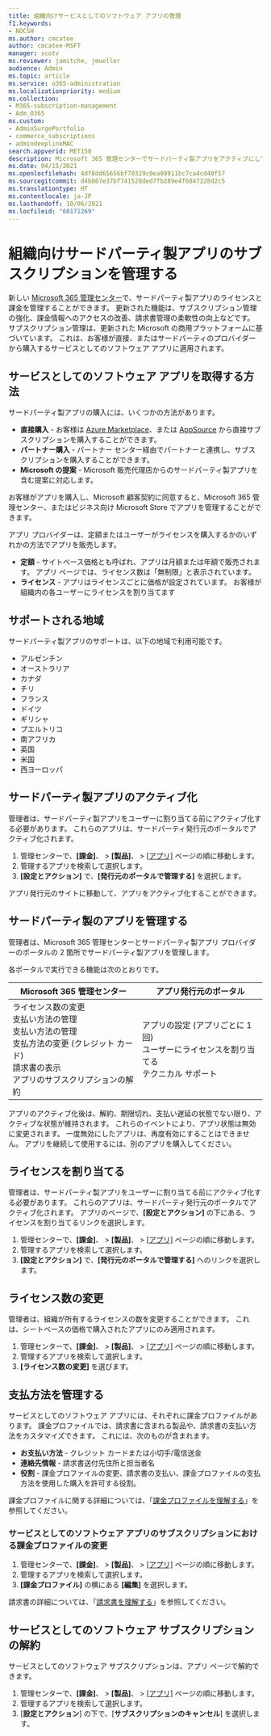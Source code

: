 ```yaml
---
title: 組織向けサービスとしてのソフトウェア アプリの管理
f1.keywords:
- NOCSH
ms.author: cmcatee
author: cmcatee-MSFT
manager: scotv
ms.reviewer: jamitche, jmueller
audience: Admin
ms.topic: article
ms.service: o365-administration
ms.localizationpriority: medium
ms.collection:
- M365-subscription-management
- Adm_O365
ms.custom:
- AdminSurgePortfolio
- commerce_subscriptions
- admindeeplinkMAC
search.appverid: MET150
description: Microsoft 365 管理センターでサードパーティ製アプリをアクティブにして管理する方法について説明します。
ms.date: 04/15/2021
ms.openlocfilehash: 4df8dd65656bf70329c0ea09911bc7ca4cd40f57
ms.sourcegitcommit: d4b867e37bf741528ded7fb289e4f6847228d2c5
ms.translationtype: HT
ms.contentlocale: ja-JP
ms.lasthandoff: 10/06/2021
ms.locfileid: "60171269"
---
```

# <a name="manage-third-party-app-subscriptions-for-your-organization"></a>組織向けサードパーティ製アプリのサブスクリプションを管理する

新しい <a href="https://go.microsoft.com/fwlink/p/?linkid=2024339" target="_blank">Microsoft 365 管理センター</a>で、サードパーティ製アプリのライセンスと課金を管理することができます。 更新された機能は、サブスクリプション管理の強化、課金情報へのアクセスの改善、請求書管理の柔軟性の向上などです。 サブスクリプション管理は、更新された Microsoft の商用プラットフォームに基づいています。 これは、お客様が直接、またはサードパーティのプロバイダーから購入するサービスとしてのソフトウェア アプリに適用されます。

## <a name="how-to-get-software-as-a-service-apps"></a>サービスとしてのソフトウェア アプリを取得する方法

サードパーティ製アプリの購入には、いくつかの方法があります。

- **直接購入** - お客様は [Azure Marketplace](https://azuremarketplace.microsoft.com/marketplace/)、または [AppSource](https://appsource.microsoft.com/) から直接サブスクリプションを購入することができます。
- **パートナー購入** - パートナー センター経由でパートナーと連携し、サブスクリプションを購入することができます。
- **Microsoft の提案** - Microsoft 販売代理店からのサードパーティ製アプリを含む提案に対応します。

お客様がアプリを購入し、Microsoft 顧客契約に同意すると、Microsoft 365 管理センター、またはビジネス向け Microsoft Store でアプリを管理することができます。

アプリ プロバイダーは、定額またはユーザーがライセンスを購入するかのいずれかの方法でアプリを販売します。

- **定額** - サイトベース価格とも呼ばれ、アプリは月額または年額で販売されます。 アプリ ページでは、ライセンス数は「無制限」と表示されています。
- **ライセンス** - アプリはライセンスごとに価格が設定されています。 お客様が組織内の各ユーザーにライセンスを割り当てます

## <a name="supported-regions"></a>サポートされる地域

サードパーティ製アプリのサポートは、以下の地域で利用可能です。

- アルゼンチン
- オーストラリア
- カナダ
- チリ
- フランス
- ドイツ
- ギリシャ
- プエルトリコ
- 南アフリカ
- 英国
- 米国
- 西ヨーロッパ

## <a name="activate-third-party-apps"></a>サードパーティ製アプリのアクティブ化

管理者は、サードパーティ製アプリをユーザーに割り当てる前にアクティブ化する必要があります。 これらのアプリは、サードパーティ発行元のポータルでアクティブ化されます。

1. 管理センターで、**[課金]**、 > **[製品]**、 > <a href="https://go.microsoft.com/fwlink/p/?linkid=2125823" target="_blank">[アプリ]</a> ページの順に移動します。
2. 管理するアプリを検索して選択します。
3. **[設定とアクション]** で、**[発行元のポータルで管理する]** を選択します。

アプリ発行元のサイトに移動して、アプリをアクティブ化することができます。

## <a name="manage-third-party-apps"></a>サードパーティ製のアプリを管理する

管理者は、Microsoft 365 管理センターとサードパーティ製アプリ プロバイダーのポータルの 2 箇所でサードパーティ製アプリを管理します。

各ポータルで実行できる機能は次のとおりです。

| Microsoft 365 管理センター | アプリ発行元のポータル |
| --- | --- |
| ライセンス数の変更 <br> 支払い方法の管理 <br> 支払い方法の管理 <br> 支払方法の変更 (クレジット カード) <br> 請求書の表示 <br> アプリのサブスクリプションの解約 | アプリの設定 (アプリごとに 1 回) <br> ユーザーにライセンスを割り当てる <br> テクニカル サポート |

アプリのアクティブ化後は、解約、期限切れ、支払い遅延の状態でない限り、アクティブな状態が維持されます。 これらのイベントにより、アプリ状態は無効に変更されます。 一度無効にしたアプリは、再度有効にすることはできません。 アプリを継続して使用するには、別のアプリを購入してください。

## <a name="assign-licenses"></a>ライセンスを割り当てる

管理者は、サードパーティ製アプリをユーザーに割り当てる前にアクティブ化する必要があります。 これらのアプリは、サードパーティ発行元のポータルでアクティブ化されます。 アプリのページで、**[設定とアクション]** の下にある、ライセンスを割り当てるリンクを選択します。

1. 管理センターで、**[課金]**、 > **[製品]**、 > <a href="https://go.microsoft.com/fwlink/p/?linkid=2125823" target="_blank">[アプリ]</a> ページの順に移動します。
2. 管理するアプリを検索して選択します。
3. **[設定とアクション]** で、**[発行元のポータルで管理する]** へのリンクを選択します。

## <a name="change-license-quantity"></a>ライセンス数の変更

管理者は、組織が所有するライセンスの数を変更することができます。 これは、シートベースの価格で購入されたアプリにのみ適用されます。

1. 管理センターで、**[課金]**、 > **[製品]**、 > <a href="https://go.microsoft.com/fwlink/p/?linkid=2125823" target="_blank">[アプリ]</a> ページの順に移動します。
2. 管理するアプリを検索して選択します。
3. **[ライセンス数の変更]** を選びます。

## <a name="manage-payment-methods"></a>支払方法を管理する

サービスとしてのソフトウェア アプリには、それぞれに課金プロファイルがあります。 課金プロファイルでは、請求書に含まれる製品や、請求書の支払い方法をカスタマイズできます。 これには、次のものが含まれます。

- **お支払い方法** - クレジット カードまたは小切手/電信送金
- **連絡先情報** - 請求書送付先住所と担当者名
- **役割** - 課金プロファイルの変更、請求書の支払い、課金プロファイルの支払方法を使用した購入を許可する役割。

課金プロファイルに関する詳細については、「[課金プロファイルを理解する](/microsoft-store/billing-profile)」を参照してください。

### <a name="change-the-billing-profile-on-a-software-as-a-service-app-subscription"></a>サービスとしてのソフトウェア アプリのサブスクリプションにおける課金プロファイルの変更

1. 管理センターで、**[課金]**、 > **[製品]**、 > <a href="https://go.microsoft.com/fwlink/p/?linkid=2125823" target="_blank">[アプリ]</a> ページの順に移動します。
2. 管理するアプリを検索して選択します。
3. **[課金プロファイル]** の横にある **[編集]** を選択します。

請求書の詳細については、「[請求書を理解する](billing-and-payments/understand-your-invoice.md)」を参照してください。

## <a name="cancel-a-software-as-a-service-app-subscription"></a>サービスとしてのソフトウェア サブスクリプションの解約

サービスとしてのソフトウェア サブスクリプションは、アプリ ページで解約できます。

1. 管理センターで、**[課金]**、 > **[製品]**、 > <a href="https://go.microsoft.com/fwlink/p/?linkid=2125823" target="_blank">[アプリ]</a> ページの順に移動します。
2. 管理するアプリを検索して選択します。
3. [**設定とアクション**] の下で、[**サブスクリプションのキャンセル**] を選択します。
